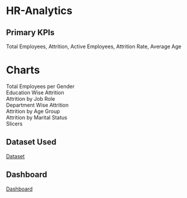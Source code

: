# HR-Analytics
## Primary KPIs
Total Employees,
Attrition,
Active Employees,
Attrition Rate,
Average Age

# Charts
Total Employees per Gender  
Education Wise Attrition  
Attrition by Job Role  
Department Wise Attrition  
Attrition by Age Group  
Attrition by Marital Status  
Slicers

## Dataset Used 
<a href= "https://github.com/PraxidesNandi/HR-Analytics/blob/main/HR%20DATA_Excel.xlsx"> Dataset </a>

## Dashboard
<a href = "https://github.com/PraxidesNandi/HR-Analytics/blob/main/HR%20Analytics%20Dashboard.png"> Dashboard </a>


